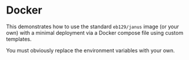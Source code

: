 # Docker

This demonstrates how to use the standard `eb129/janus` image (or your own) with a minimal deployment via a Docker compose file using custom templates.

You must obviously replace the environment variables with your own.
